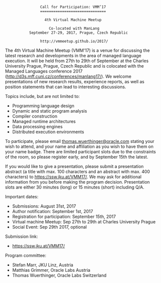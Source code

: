                     Call for Participation: VMM’17
                    ==============================

                      4th Virtual Machine Meetup

                        Co-located with ManLang
               September 27-29, 2017, Prague, Czech Republic
                   
                    http://vmmeetup.github.io/2017/


The 4th Virtual Machine Meetup (VMM'17) is a venue for discussing the latest
research and developments in the area of managed language execution. It will be
held from 27th to 29th of September at the Charles University Prague,
Prague, Czech Republic and is colocated with the Managed Languages conference
2017 (http://d3s.mff.cuni.cz/conferences/manlang17/). We welcome presentations of new
research results, experience reports, as well as position statements that can
lead to interesting discussions.


Topics include, but are not limited to:

 - Programming language design
 - Dynamic and static program analysis
 - Compiler construction
 - Managed runtime architectures
 - Data processing engines
 - Distributed execution environments

To participate, please email thomas.wuerthinger@oracle.com stating your wish to
attend, and your name and affiliation as you wish to have them on your name
badge. There are limited participant slots due to the constraints of the room,
so please register early, and by September 15th the latest.

If you would like to give a presentation, please submit a presentation abstract 
(a title with max. 100 characters and an abstract with max. 400 characters) to
https://ssw.jku.at/VMM17/.
We may ask for additional information from you before making the program decision.
Presentation slots are either 30 minutes (long) or 15 minutes (short)
including Q/A.


Important dates:

 - Submissions:  August 31st, 2017
 - Author notification: September 1st, 2017
 - Registration for participation: September 15th, 2017
 - Virtual machine Meetup: Sep 27th to 29th at Charles University Prague
 - Social Event: Sep 29th 2017, optional

Submission link:

 - https://ssw.jku.at/VMM17/

Program committee:

 - Stefan Marr, JKU Linz, Austria
 - Matthias Grimmer, Oracle Labs Austria
 - Thomas Wuerthinger, Oracle Labs Switzerland
